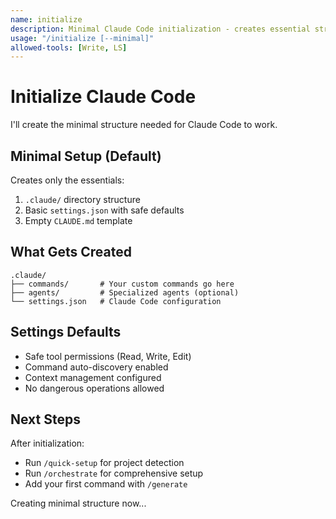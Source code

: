 ```yaml
---
name: initialize
description: Minimal Claude Code initialization - creates essential structure only
usage: "/initialize [--minimal]"
allowed-tools: [Write, LS]
---
```


# Initialize Claude Code

I'll create the minimal structure needed for Claude Code to work.

## Minimal Setup (Default)

Creates only the essentials:
1. `.claude/` directory structure
2. Basic `settings.json` with safe defaults
3. Empty `CLAUDE.md` template

## What Gets Created

```
.claude/
├── commands/       # Your custom commands go here
├── agents/         # Specialized agents (optional)
└── settings.json   # Claude Code configuration
```

## Settings Defaults

- Safe tool permissions (Read, Write, Edit)
- Command auto-discovery enabled
- Context management configured
- No dangerous operations allowed

## Next Steps

After initialization:
- Run `/quick-setup` for project detection
- Run `/orchestrate` for comprehensive setup
- Add your first command with `/generate`

Creating minimal structure now...